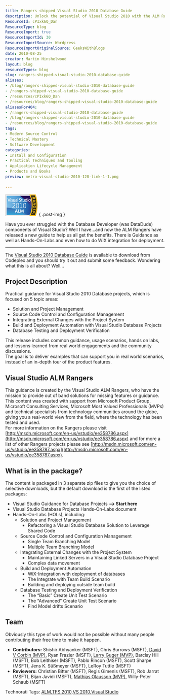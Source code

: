 ```yaml
---
title: Rangers shipped Visual Studio 2010 Database Guide
description: Unlock the potential of Visual Studio 2010 with the ALM Rangers' Database Guide, featuring hands-on labs and practical tips for real-world projects.
ResourceId: cPIxk6Q_Dan
ResourceType: blog
ResourceImport: true
ResourceImportId: 30
ResourceImportSource: Wordpress
ResourceImportOriginalSource: GeeksWithBlogs
date: 2010-08-25
creator: Martin Hinshelwood
layout: blog
resourceTypes: blog
slug: rangers-shipped-visual-studio-2010-database-guide
aliases:
- /blog/rangers-shipped-visual-studio-2010-database-guide
- /rangers-shipped-visual-studio-2010-database-guide
- /resources/cPIxk6Q_Dan
- /resources/blog/rangers-shipped-visual-studio-2010-database-guide
aliasesFor404:
- /rangers-shipped-visual-studio-2010-database-guide
- /blog/rangers-shipped-visual-studio-2010-database-guide
- /resources/blog/rangers-shipped-visual-studio-2010-database-guide
tags:
- Modern Source Control
- Technical Mastery
- Software Development
categories:
- Install and Configuration
- Practical Techniques and Tooling
- Application Lifecycle Management
- Products and Books
preview: metro-visual-studio-2010-128-link-1-1.png

---
```

**![vs2010almRanger](images/RangersshippedVisualStudio2010DatabaseGu_C070-vs2010almRanger_-2-2.png)**
{ .post-img }

Have you ever struggled with the Database Developer (was DataDude) components of Visual Studio? Well I have…and now the ALM Rangers have released a new guide to help us all get the benefits. There is Guidance as well as Hands-On-Labs and even how to do WIX integration for deployment.

---

The [Visual Studio 2010 Database Guide](http://vsdatabaseguide.codeplex.com/) is available to download from Codeplex and you should try it out and submit some feedback. Wondering what this is all about? Well…

## Project Description

Practical guidance for Visual Studio 2010 Database projects, which is focused on 5 topic areas:

- Solution and Project Management
- Source Code Control and Configuration Management
- Integrating External Changes with the Project System
- Build and Deployment Automation with Visual Studio Database Projects
- Database Testing and Deployment Verification

This release includes common guidance, usage scenarios, hands on labs, and lessons learned from real world engagements and the community discussions.  
The goal is to deliver examples that can support you in real world scenarios, instead of an in-depth tour of the product features.

## Visual Studio ALM Rangers

This guidance is created by the Visual Studio ALM Rangers, who have the mission to provide out of band solutions for missing features or guidance. This content was created with support from Microsoft Product Group, Microsoft Consulting Services, Microsoft Most Valued Professionals (MVPs) and technical specialists from technology communities around the globe, giving you a real-world view from the field, where the technology has been tested and used.  
For more information on the Rangers please visit [http://msdn.microsoft.com/en-us/vstudio/ee358786.aspx](http://msdn.microsoft.com/en-us/vstudio/ee358786.aspx) and for more a list of other Rangers projects please see [http://msdn.microsoft.com/en-us/vstudio/ee358787.aspx](http://msdn.microsoft.com/en-us/vstudio/ee358787.aspx).

## What is in the package?

The content is packaged in 3 separate zip files to give you the choice of selective downloads, but the default download is the first of the listed packages:

- Visual Studio Guidance for Database Projects **\--> Start here**
- Visual Studio Database Projects Hands-On-Labs document
- Hands-On-Labs (HOLs), including:
  - Solution and Project Management
    - Refactoring a Visual Studio Database Solution to Leverage Shared Code
  - Source Code Control and Configuration Management
    - Single Team Branching Model
    - Multiple Team Branching Model
  - Integrating External Changes with the Project System
    - Maintaining Linked Servers in a Visual Studio Database Project
    - Complex data movement
  - Build and Deployment Automation
    - WiX-Integration with deployment of databases
    - The Integrate with Team Build Scenario
    - Building and deploying outside team build
  - Database Testing and Deployment Verification
    - The “Basic” Create Unit Test Scenario
    - The “Advanced” Create Unit Test Scenario
    - Find Model drifts Scenario

## Team

Obviously this type of work would not be possible without many people contributing their free time to make it happen.

- **Contributors:** Shishir Abhyanker (MSFT), Chris Burrows (MSFT), [David V Corbin (MVP)](http://blogs.msdn.com/b/willy-peter_schaub/archive/2010/08/21/www.dynconcepts.com), Ryan Frazier (MSFT), [Larry Guger (MVP)](http://continuouslyintegrating.blogspot.com/), Barclay Hill (MSFT), Bob Leithiser (MSFT), Pablo Rincon (MSFT), Scott Sharpe (MSFT), Jens K. Süßmeyer (MSFT), LeRoy Tuttle (MSFT)
- **Reviewers:** Christian Bitter (MSFT), Regis Gimenis (MSFT), Rob Jarrat (MSFT), Bijan Javidi (MSFT), [Mathias Olausson (MVP)](http://msmvps.com/blogs/molausson/), Willy-Peter Schaub (MSFT)

Technorati Tags: [ALM](http://technorati.com/tags/ALM),[TFS 2010](http://technorati.com/tags/TFS+2010),[VS 2010](http://technorati.com/tags/VS+2010),[Visual Studio](http://technorati.com/tags/Visual+Studio)
